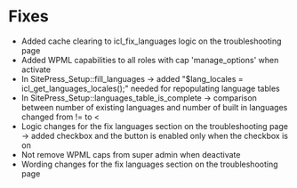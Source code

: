 # Fixes
* Added cache clearing to icl_fix_languages logic on the troubleshooting page
* Added WPML capabilities to all roles with cap 'manage_options' when activate
* In SitePress_Setup::fill_languages -> added "$lang_locales = icl_get_languages_locales();" needed for repopulating language tables
* In SitePress_Setup::languages_table_is_complete -> comparison between number of existing languages and number of built in languages changed from != to <
* Logic changes for the fix languages section on the troubleshooting page -> added checkbox and the button is enabled only when the checkbox is on
* Not remove WPML caps from super admin when deactivate
* Wording changes for the fix languages section on the troubleshooting page